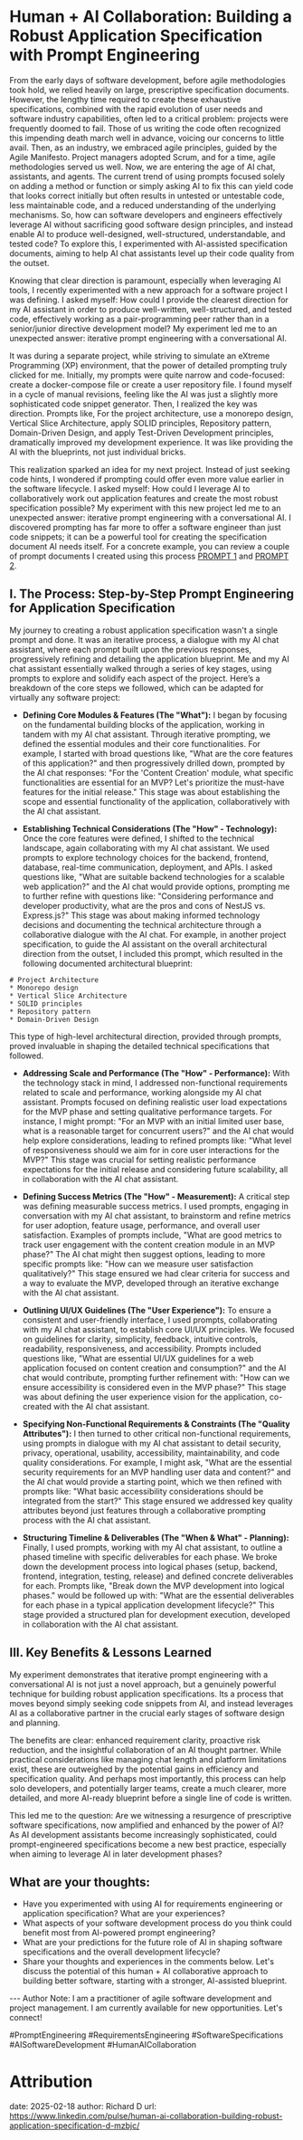 # Human + AI Collaboration: Building a Robust Application Specification with Prompt Engineering
From the early days of software development, before agile methodologies took hold, we relied heavily on large, prescriptive specification documents. However, the lengthy time required to create these exhaustive specifications, combined with the rapid evolution of user needs and software industry capabilities, often led to a critical problem: projects were frequently doomed to fail. Those of us writing the code often recognized this impending death march well in advance, voicing our concerns to little avail. Then, as an industry, we embraced agile principles, guided by the Agile Manifesto. Project managers adopted Scrum, and for a time, agile methodologies served us well. Now, we are entering the age of AI chat, assistants, and agents. The current trend of using prompts focused solely on adding a method or function or simply asking AI to fix this can yield code that looks correct initially but often results in untested or untestable code, less maintainable code, and a reduced understanding of the underlying mechanisms. So, how can software developers and engineers effectively leverage AI without sacrificing good software design principles, and instead enable AI to produce well-designed, well-structured, understandable, and tested code? To explore this, I experimented with AI-assisted specification documents, aiming to help AI chat assistants level up their code quality from the outset.

Knowing that clear direction is paramount, especially when leveraging AI tools, I recently experimented with a new approach for a software project I was defining. I asked myself: How could I provide the clearest direction for my AI assistant in order to produce well-written, well-structured, and tested code, effectively working as a pair-programming peer rather than in a senior/junior directive development model? My experiment led me to an unexpected answer: iterative prompt engineering with a conversational AI.

It was during a separate project, while striving to simulate an eXtreme Programming (XP) environment, that the power of detailed prompting truly clicked for me. Initially, my prompts were quite narrow and code-focused: create a docker-compose file or create a user repository file. I found myself in a cycle of manual revisions, feeling like the AI was just a slightly more sophisticated code snippet generator. Then, I realized the key was direction. Prompts like, For the project architecture, use a monorepo design, Vertical Slice Architecture, apply SOLID principles, Repository pattern, Domain-Driven Design, and apply Test-Driven Development principles, dramatically improved my development experience. It was like providing the AI with the blueprints, not just individual bricks.

This realization sparked an idea for my next project. Instead of just seeking code hints, I wondered if prompting could offer even more value earlier in the software lifecycle. I asked myself: How could I leverage AI to collaboratively work out application features and create the most robust specification possible? My experiment with this new project led me to an unexpected answer: iterative prompt engineering with a conversational AI. I discovered prompting has far more to offer a software engineer than just code snippets; it can be a powerful tool for creating the specification document AI needs itself. For a concrete example, you can review a couple of prompt documents I created using this process [PROMPT 1](https://github.com/iamrichardD/silentmeow/blob/main/PROMPT) and [PROMPT 2](https://github.com/iamrichardD/mewsings/blob/main/PROMPT).

## I. The Process: Step-by-Step Prompt Engineering for Application Specification

My journey to creating a robust application specification wasn't a single prompt and done. It was an iterative process, a dialogue with my AI chat assistant, where each prompt built upon the previous responses, progressively refining and detailing the application blueprint. Me and my AI chat assistant essentially walked through a series of key stages, using prompts to explore and solidify each aspect of the project. Here’s a breakdown of the core steps we followed, which can be adapted for virtually any software project:

* **Defining Core Modules & Features (The "What"):** I began by focusing on the fundamental building blocks of the application, working in tandem with my AI chat assistant. Through iterative prompting, we defined the essential modules and their core functionalities. For example, I started with broad questions like, "What are the core features of this application?" and then progressively drilled down, prompted by the AI chat responses: "For the 'Content Creation' module, what specific functionalities are essential for an MVP? Let's prioritize the must-have features for the initial release." This stage was about establishing the scope and essential functionality of the application, collaboratively with the AI chat assistant.

* **Establishing Technical Considerations (The "How" - Technology):** Once the core features were defined, I shifted to the technical landscape, again collaborating with my AI chat assistant. We used prompts to explore technology choices for the backend, frontend, database, real-time communication, deployment, and APIs. I asked questions like, "What are suitable backend technologies for a scalable web application?" and the AI chat would provide options, prompting me to further refine with questions like: "Considering performance and developer productivity, what are the pros and cons of NestJS vs. Express.js?" This stage was about making informed technology decisions and documenting the technical architecture through a collaborative dialogue with the AI chat. For example, in another project specification, to guide the AI assistant on the overall architectural direction from the outset, I included this prompt, which resulted in the following documented architectural blueprint:
```shell
# Project Architecture
* Monorepo design
* Vertical Slice Architecture
* SOLID principles
* Repository pattern
* Domain-Driven Design
```

This type of high-level architectural direction, provided through prompts, proved invaluable in shaping the detailed technical specifications that followed.

* **Addressing Scale and Performance (The "How" - Performance):** With the technology stack in mind, I addressed non-functional requirements related to scale and performance, working alongside my AI chat assistant. Prompts focused on defining realistic user load expectations for the MVP phase and setting qualitative performance targets. For instance, I might prompt: "For an MVP with an initial limited user base, what is a reasonable target for concurrent users?" and the AI chat would help explore considerations, leading to refined prompts like: "What level of responsiveness should we aim for in core user interactions for the MVP?" This stage was crucial for setting realistic performance expectations for the initial release and considering future scalability, all in collaboration with the AI chat assistant.

* **Defining Success Metrics (The "How" - Measurement):** A critical step was defining measurable success metrics. I used prompts, engaging in conversation with my AI chat assistant, to brainstorm and refine metrics for user adoption, feature usage, performance, and overall user satisfaction. Examples of prompts include, "What are good metrics to track user engagement with the content creation module in an MVP phase?" The AI chat might then suggest options, leading to more specific prompts like: "How can we measure user satisfaction qualitatively?" This stage ensured we had clear criteria for success and a way to evaluate the MVP, developed through an iterative exchange with the AI chat assistant.

* **Outlining UI/UX Guidelines (The "User Experience"):** To ensure a consistent and user-friendly interface, I used prompts, collaborating with my AI chat assistant, to establish core UI/UX principles. We focused on guidelines for clarity, simplicity, feedback, intuitive controls, readability, responsiveness, and accessibility. Prompts included questions like, "What are essential UI/UX guidelines for a web application focused on content creation and consumption?" and the AI chat would contribute, prompting further refinement with: "How can we ensure accessibility is considered even in the MVP phase?" This stage was about defining the user experience vision for the application, co-created with the AI chat assistant.

* **Specifying Non-Functional Requirements & Constraints (The "Quality Attributes"):** I then turned to other critical non-functional requirements, using prompts in dialogue with my AI chat assistant to detail security, privacy, operational, usability, accessibility, maintainability, and code quality considerations. For example, I might ask, "What are the essential security requirements for an MVP handling user data and content?" and the AI chat would provide a starting point, which we then refined with prompts like: "What basic accessibility considerations should be integrated from the start?" This stage ensured we addressed key quality attributes beyond just features through a collaborative prompting process with the AI chat assistant.

* **Structuring Timeline & Deliverables (The "When & What" - Planning):** Finally, I used prompts, working with my AI chat assistant, to outline a phased timeline with specific deliverables for each phase. We broke down the development process into logical phases (setup, backend, frontend, integration, testing, release) and defined concrete deliverables for each. Prompts like, "Break down the MVP development into logical phases." would be followed up with: "What are the essential deliverables for each phase in a typical application development lifecycle?" This stage provided a structured plan for development execution, developed in collaboration with the AI chat assistant.

## III. Key Benefits & Lessons Learned

My experiment demonstrates that iterative prompt engineering with a conversational AI is not just a novel approach, but a genuinely powerful technique for building robust application specifications. Its a process that moves beyond simply seeking code snippets from AI, and instead leverages AI as a collaborative partner in the crucial early stages of software design and planning.

The benefits are clear: enhanced requirement clarity, proactive risk reduction, and the insightful collaboration of an AI thought partner. While practical considerations like managing chat length and platform limitations exist, these are outweighed by the potential gains in efficiency and specification quality. And perhaps most importantly, this process can help solo developers, and potentially larger teams, create a much clearer, more detailed, and more AI-ready blueprint before a single line of code is written.

This led me to the question: Are we witnessing a resurgence of prescriptive software specifications, now amplified and enhanced by the power of AI? As AI development assistants become increasingly sophisticated, could prompt-engineered specifications become a new best practice, especially when aiming to leverage AI in later development phases?

## What are your thoughts:

* Have you experimented with using AI for requirements engineering or application specification? What are your experiences?
* What aspects of your software development process do you think could benefit most from AI-powered prompt engineering?
* What are your predictions for the future role of AI in shaping software specifications and the overall development lifecycle?
* Share your thoughts and experiences in the comments below. Let's discuss the potential of this human + AI collaborative approach to building better software, starting with a stronger, AI-assisted blueprint.

--- Author Note: I am a practitioner of agile software development and project management. I am currently available for new opportunities. Let's connect!

#PromptEngineering #RequirementsEngineering #SoftwareSpecifications #AISoftwareDevelopment #HumanAICollaboration

# Attribution
date: 2025-02-18
author: Richard D
url: https://www.linkedin.com/pulse/human-ai-collaboration-building-robust-application-specification-d-mzbjc/
